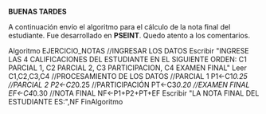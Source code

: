 __BUENAS TARDES__

A continuación envío el algoritmo para el cálculo de la nota final del estudiante. Fue desarrollado en __PSEINT__.
Quedo atento a los comentarios. 

Algoritmo EJERCICIO_NOTAS
	//INGRESAR LOS DATOS
	Escribir "INGRESE LAS 4 CALIFICACIONES DEL ESTUDIANTE EN EL SIGUIENTE ORDEN: C1 PARCIAL 1, C2 PARCIAL 2, C3 PARTICIPACION, C4 EXAMEN FINAL"
	Leer C1,C2,C3,C4
	//PROCESAMIENTO DE LOS DATOS
	//PARCIAL 1
	P1<-C1*0.25
	//PARCIAL 2
	P2<-C2*0.25
	//PARTICIPACIÓN
	PT<-C3*0.20
	//EXAMEN FINAL
	EF<-C4*0.30
	//NOTA FINAL
	NF<-P1+P2+PT+EF
	Escribir "LA NOTA FINAL DEL ESTUDIANTE ES:",NF
FinAlgoritmo


